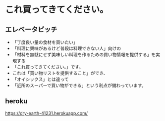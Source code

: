 # これ買ってきてください。

## エレベータピッチ
- 「丁度良い量の食材を買いたい」
- 「料理に興味があるけど普段は料理できない人」向けの
- 「材料を無駄にせず美味しい料理を作るための買い物情報を提供する」を実現する
- 「これ買ってきてください。」です。
- これは「買い物リストを提供すること」ができ、
- 「オイシックス」とは違って
- 「近所のスーパーで買い物ができる」という利点が備わっています。

## heroku
https://dry-earth-41231.herokuapp.com/

